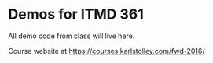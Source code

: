 # Demos for ITMD 361

All demo code from class will live here.

Course website at <https://courses.karlstolley.com/fwd-2016/>
